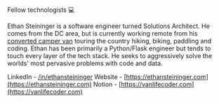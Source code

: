 Fellow technologists :computer:

Ethan Steininger is a software engineer turned Solutions Architect. He comes from the DC area, but is currently working remote from his [converted camper van](https://vanlifecoder.com) touring the country hiking, biking, paddling and coding. Ethan has been primarily a Python/Flask engineer but tends to touch every layer of the tech stack. He seeks to aggressively solve the worlds' most pervasive problems with code and data. 

LinkedIn - [/in/ethansteininger](https://www.linkedin.com/in/ethansteininger/)
Website - [https://ethansteininger.com](https://ethansteininger.com)
Notion - [https://vanlifecoder.com](https://vanlifecoder.com)
